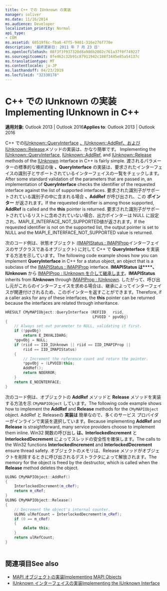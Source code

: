 ```yaml
---
title: C++ での IUnknown の実装
manager: soliver
ms.date: 11/16/2014
ms.audience: Developer
localization_priority: Normal
api_type:
- COM
ms.assetid: 68519f6c-fba8-47f5-9401-316e276f770e
description: '最終更新日: 2011 年 7 月 23 日'
ms.openlocfilehash: 08f3f3f937320d8a986b2002c761a37f0f749227
ms.sourcegitcommit: 8fe462c32b91c87911942c188f3445e85a54137c
ms.translationtype: MT
ms.contentlocale: ja-JP
ms.lasthandoff: 04/23/2019
ms.locfileid: "32330178"
---
```

# <a name="implementing-iunknown-in-c"></a><span data-ttu-id="4236d-103">C++ での IUnknown の実装</span><span class="sxs-lookup"><span data-stu-id="4236d-103">Implementing IUnknown in C++</span></span>

<span data-ttu-id="4236d-104">**適用対象**: Outlook 2013 | Outlook 2016</span><span class="sxs-lookup"><span data-stu-id="4236d-104">**Applies to**: Outlook 2013 | Outlook 2016</span></span> 
  
<span data-ttu-id="4236d-105">C++ での[IUnknown::QueryInterface](https://msdn.microsoft.com/library/ms682521%28v=VS.85%29.aspx) [、IUnknown::AddRef、](https://msdn.microsoft.com/library/ms691379%28v=VS.85%29.aspx)[および IUnknown::Release](https://msdn.microsoft.com/library/ms682317%28v=VS.85%29.aspx)メソッドの実装は、かなり簡単です。 [](https://msdn.microsoft.com/library/ms680509%28v=VS.85%29.aspx)</span><span class="sxs-lookup"><span data-stu-id="4236d-105">Implementing the [IUnknown::QueryInterface](https://msdn.microsoft.com/library/ms682521%28v=VS.85%29.aspx), [IUnknown::AddRef](https://msdn.microsoft.com/library/ms691379%28v=VS.85%29.aspx), and [IUnknown::Release](https://msdn.microsoft.com/library/ms682317%28v=VS.85%29.aspx) methods of the [IUnknown](https://msdn.microsoft.com/library/ms680509%28v=VS.85%29.aspx) interface in C++ is fairly simple.</span></span> <span data-ttu-id="4236d-106">渡されるパラメーターの標準的な検証の後 **、QueryInterface** の実装は、要求されたインターフェイスの識別子とサポートされているインターフェイスの一覧をチェックします。</span><span class="sxs-lookup"><span data-stu-id="4236d-106">After some standard validation of the parameters that are passed in, an implementation of **QueryInterface** checks the identifier of the requested interface against the list of supported interfaces.</span></span> <span data-ttu-id="4236d-107">要求された識別子がサポートされている識別子の中に含まれる場合 **、AddRef** が呼び出され、この **ポインター** が返されます。</span><span class="sxs-lookup"><span data-stu-id="4236d-107">If the requested identifier is among those supported, **AddRef** is called and the **this** pointer is returned.</span></span> <span data-ttu-id="4236d-108">要求された識別子がサポートされているリストに含めされていない場合、出力ポインターは NULL に設定され、MAPI_E_INTERFACE_NOT_SUPPORTED値が返されます。</span><span class="sxs-lookup"><span data-stu-id="4236d-108">If the requested identifier is not on the supported list, the output pointer is set to NULL and the MAPI_E_INTERFACE_NOT_SUPPORTED value is returned.</span></span> 
  
<span data-ttu-id="4236d-109">次のコード例は、状態オブジェクト [(IMAPIStatus : IMAPIProp](imapistatusimapiprop.md)インターフェイスのサブクラスであるオブジェクト) に対して C++ で **QueryInterface** を実装する方法を示しています。</span><span class="sxs-lookup"><span data-stu-id="4236d-109">The following code example shows how you can implement **QueryInterface** in C++ for a status object, an object that is a subclass of the [IMAPIStatus : IMAPIProp](imapistatusimapiprop.md) interface.</span></span> <span data-ttu-id="4236d-110">**IMAPIStatus は\*\*\*\*、IUnknown** から [IMAPIProp : IUnknown を介して継承します](imapipropiunknown.md)。</span><span class="sxs-lookup"><span data-stu-id="4236d-110">**IMAPIStatus** inherits from **IUnknown** through [IMAPIProp : IUnknown](imapipropiunknown.md).</span></span> <span data-ttu-id="4236d-111">したがって、呼び出し元がこれらのインターフェイスを求める場合は、継承によってインターフェイスが関連付けされるため、このポインターを返すことができます。</span><span class="sxs-lookup"><span data-stu-id="4236d-111">Therefore, if a caller asks for any of these interfaces, the **this** pointer can be returned because the interfaces are related through inheritance.</span></span> 
  
```cpp
HRESULT CMyMAPIObject::QueryInterface (REFIID   riid,
                                       LPVOID * ppvObj)
{
    // Always set out parameter to NULL, validating it first.
    if (!ppvObj)
        return E_INVALIDARG;
    *ppvObj = NULL;
    if (riid == IID_IUnknown || riid == IID_IMAPIProp ||
        riid == IID_IMAPIStatus)
    {
        // Increment the reference count and return the pointer.
        *ppvObj = (LPVOID)this;
        AddRef();
        return NOERROR;
    }
    return E_NOINTERFACE;
}

```

<span data-ttu-id="4236d-112">次のコード例は、オブジェクトの **AddRef** メソッドと **Release** メソッドを実装する方法を示  `CMyMAPIObject` しています。</span><span class="sxs-lookup"><span data-stu-id="4236d-112">The following code example shows how to implement the **AddRef** and **Release** methods for the  `CMyMAPIObject` object.</span></span> <span data-ttu-id="4236d-113">AddRef と Releaseの **実装は** 簡単なので、多くのサービス プロバイダーがインラインで実装を選択しています。</span><span class="sxs-lookup"><span data-stu-id="4236d-113">Because implementing **AddRef** and **Release** is straightforward, many service providers choose to implement them inline.</span></span> <span data-ttu-id="4236d-114">Win32 関数の呼び出し **は、InterlockedIncrement** と **InterlockedDecrement** によってスレッドの安全性を確保します。</span><span class="sxs-lookup"><span data-stu-id="4236d-114">The calls to the Win32 functions **InterlockedIncrement** and **InterlockedDecrement** ensure thread safety.</span></span> <span data-ttu-id="4236d-115">オブジェクトのメモリは、Release メソッドがオブジェクトを削除するときに呼び出されるデストラクタによって解放されます。</span><span class="sxs-lookup"><span data-stu-id="4236d-115">The memory for the object is freed by the destructor, which is called when the **Release** method deletes the object.</span></span> 
  
```cpp
ULONG CMyMAPIObject::AddRef()
{
    InterlockedIncrement(m_cRef);
    return m_cRef;
}
ULONG CMyMAPIObject::Release()
{
    // Decrement the object's internal counter.
    ULONG ulRefCount = InterlockedDecrement(m_cRef);
    if (0 == m_cRef)
    {
        delete this;
    }
    return ulRefCount;
}
 
```

## <a name="see-also"></a><span data-ttu-id="4236d-116">関連項目</span><span class="sxs-lookup"><span data-stu-id="4236d-116">See also</span></span>

- [<span data-ttu-id="4236d-117">MAPI オブジェクトの実装</span><span class="sxs-lookup"><span data-stu-id="4236d-117">Implementing MAPI Objects</span></span>](implementing-mapi-objects.md)
- [<span data-ttu-id="4236d-118">IUnknown インターフェイスの実装</span><span class="sxs-lookup"><span data-stu-id="4236d-118">Implementing the IUnknown Interface</span></span>](implementing-the-iunknown-interface.md)

